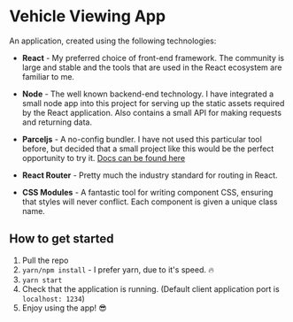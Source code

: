 # Vehicle Viewing App
An application, created using the following technologies:

* **React** - My preferred choice of front-end framework. The community is large and stable and the tools that are used in the React ecosystem are familiar to me.

* **Node** - The well known backend-end technology. I have integrated a small node app into this project for serving up the static assets required by the React application. Also contains a small API for making requests and returning data.

* **Parceljs** - A no-config bundler. I have not used this particular tool before, but decided that a small project like this would be the perfect opportunity to try it. [Docs can be found here](https://parceljs.org)

* **React Router** - Pretty much the industry standard for routing in React.

* **CSS Modules** - A fantastic tool for writing component CSS, ensuring that styles will never conflict. Each component is given a unique class name.

## How to get started

1) Pull the repo
2) `yarn/npm install` - I prefer yarn, due to it's speed. 🔥
3) `yarn start`
4) Check that the application is running. (Default client application port is `localhost: 1234`)
5) Enjoy using the app! 😎
